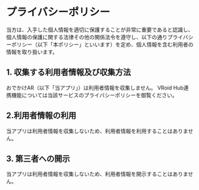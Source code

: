 ﻿# プライバシーポリシー
当方は、入手した個人情報を適切に保護することが非常に重要であると認識し、個人情報の保護に関する法律その他の関係法令を遵守し、以下の通りプライバシーポリシー（以下「本ポリシー」といいます）を定め、個人情報を含む利用者の情報を取り扱います。
## 1. 収集する利用者情報及び収集方法
おでかけAR（以下「当アプリ」）は利用者情報を収集しません。
VRoid Hub連携機能については当該サービスのプライバシーポリシーを御覧ください。
## 2.利用者情報の利用
当アプリは利用者情報を収集しないため、利用者情報を利用することはありません。
## 3. 第三者への開示
当アプリは利用者情報を収集しないため、利用者情報を開示することはありません。
